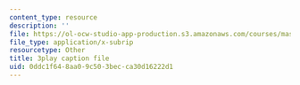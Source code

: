 ```yaml
---
content_type: resource
description: ''
file: https://ol-ocw-studio-app-production.s3.amazonaws.com/courses/mas-s62-cryptocurrency-engineering-and-design-spring-2018/0ddc1f648aa09c503becca30d16222d1_hNR3WTboo_U.srt
file_type: application/x-subrip
resourcetype: Other
title: 3play caption file
uid: 0ddc1f64-8aa0-9c50-3bec-ca30d16222d1
---
```

